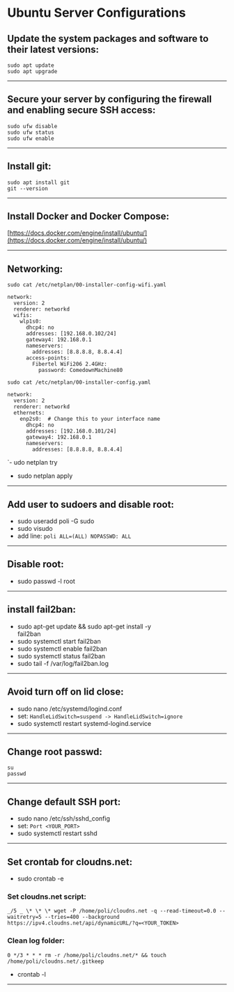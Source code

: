 # Ubuntu Server Configurations

## Update the system packages and software to their latest versions:

```
sudo apt update
sudo apt upgrade
```

<hr/>

## Secure your server by configuring the firewall and enabling secure SSH access:

```
sudo ufw disable
sudo ufw status
sudo ufw enable
```

<hr/>

## Install git:

```
sudo apt install git
git --version
```

<hr/>

## Install Docker and Docker Compose:

[https://docs.docker.com/engine/install/ubuntu/](https://docs.docker.com/engine/install/ubuntu/)

<hr/>

## Networking:

`sudo cat /etc/netplan/00-installer-config-wifi.yaml`

```
network:
  version: 2
  renderer: networkd
  wifis:
    wlp1s0:
      dhcp4: no
      addresses: [192.168.0.102/24]
      gateway4: 192.168.0.1
      nameservers:
        addresses: [8.8.8.8, 8.8.4.4]
      access-points:
        Fibertel WiFi206 2.4GHz:
          password: ComedownMachine80
```

`sudo cat /etc/netplan/00-installer-config.yaml`

```
network:
  version: 2
  renderer: networkd
  ethernets:
    enp2s0:  # Change this to your interface name
      dhcp4: no
      addresses: [192.168.0.101/24]
      gateway4: 192.168.0.1
      nameservers:
        addresses: [8.8.8.8, 8.8.4.4]
```

`- udo netplan try

- sudo netplan apply

<hr/>

## Add user to sudoers and disable root:

- sudo useradd poli -G sudo
- sudo visudo
- add line: `poli ALL=(ALL) NOPASSWD: ALL`

<hr/>

## Disable root:

- sudo passwd -l root

<hr/>

## install fail2ban:

- sudo apt-get update && sudo apt-get install -y \
  fail2ban
- sudo systemctl start fail2ban
- sudo systemctl enable fail2ban
- sudo systemctl status fail2ban
- sudo tail -f /var/log/fail2ban.log

<hr/>

## Avoid turn off on lid close:

- sudo nano /etc/systemd/logind.conf
- set: `HandleLidSwitch=suspend -> HandleLidSwitch=ignore`
- sudo systemctl restart systemd-logind.service

<hr/>

## Change root passwd:

```
su
passwd
```

<hr/>

## Change default SSH port:

- sudo nano /etc/ssh/sshd_config
- set: `Port <YOUR_PORT>`
- sudo systemctl restart sshd

<hr/>

## Set crontab for cloudns.net:

- sudo crontab -e

### Set cloudns.net script:

```
_/5 _ \* \* \* wget -P /home/poli/cloudns.net -q --read-timeout=0.0 --waitretry=5 --tries=400 --background https://ipv4.cloudns.net/api/dynamicURL/?q=<YOUR_TOKEN>
```

### Clean log folder:

```
0 */3 * * * rm -r /home/poli/cloudns.net/* && touch /home/poli/cloudns.net/.gitkeep

```

- crontab -l

<hr/>
